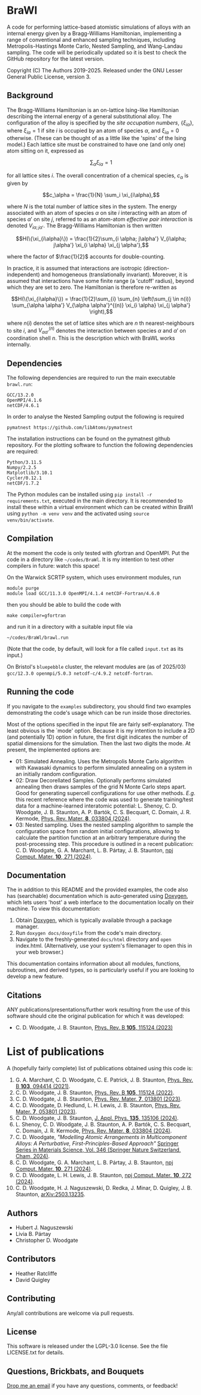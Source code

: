 # BraWl

A code for performing lattice-based atomistic simulations of alloys with an internal energy given by a Bragg-Williams Hamiltonian, implementing a range of conventional and enhanced sampling techniques, including Metropolis-Hastings Monte Carlo, Nested Sampling, and Wang-Landau sampling. The code will be periodically updated so it is best to check the GitHub repository for the latest version.

Copyright (C) The Authors 2019-2025. Released under the GNU Lesser General Public License, version 3.

## Background

The Bragg-Williams Hamiltonian is an on-lattice Ising-like Hamiltonian describing the internal energy of a general substitutional alloy. The configuration of the alloy is specified by the *site occupation numbers*, $\{\xi_{i\alpha}\}$, where $\xi_{i\alpha}=1$ if site $i$ is occupied by an atom of species $\alpha$, and $\xi_{i\alpha}=0$ otherwise. (These can be thought of as a little like the 'spins' of the Ising model.) Each lattice site must be constrained to have one (and only one) atom sitting on it, expressed as

$$\sum_\alpha \xi_{i\alpha}=1$$

for all lattice sites $i$. The overall concentration of a chemical species, $c_\alpha$ is given by

$$c_\alpha = \frac{1}{N} \sum_i \xi_{i\alpha},$$

where $N$ is the total number of lattice sites in the system. The energy associated with an atom of species $\alpha$ on site $i$ interacting with an atom of species $\alpha'$ on site $j$, referred to as an atom-atom *effective pair interaction* is denoted $V_{i\alpha; j\alpha'}$. The Bragg-Williams Hamiltonian is then written

$$H(\{\xi_{i\alpha}\}) = \frac{1}{2}\sum_{i \alpha; j\alpha'} V_{i\alpha; j\alpha'} \xi_{i \alpha} \xi_{j \alpha'},$$

where the factor of $\frac{1}{2}$ accounts for double-counting.

In practice, it is assumed that interactions are isotropic (direction-independent) and homogeneous (translationally invariant). Moreover, it is assumed that interactions have some finite range (a 'cutoff' radius), beyond which they are set to zero. The Hamiltonian is therefore re-written as

$$H(\{\xi_{i\alpha}\}) = \frac{1}{2}\sum_{i} \sum_{n} \left(\sum_{j \in n(i)} \sum_{\alpha \alpha'} V_{\alpha \alpha'}^{(n)} \xi_{i \alpha} \xi_{j \alpha'} \right),$$

where $n(i)$ denotes the set of lattice sites which are $n$ th nearest-neighbours to site $i$, and $V_{\alpha \alpha'}^{(n)}$ denotes the interaction between species $\alpha$ and $\alpha'$ on coordination shell $n$. This is the description which with BraWL works internally.

## Dependencies
The following dependencies are required to run the main executable `brawl.run`:
```
GCC/13.2.0
OpenMPI/4.1.6
netCDF/4.6.1
```
In order to analyse the Nested Sampling output the following is required
```
pymatnest https://github.com/libAtoms/pymatnest
``` 
The installation instructions can be found on the pymatnest github repository.
For the plotting software to function the following dependencies are required:
```
Python/3.11.5
Numpy/2.2.5
Matplotlib/3.10.1
Cycler/0.12.1
netCDF/1.7.2
```
The Python modules can be installed using `pip install -r requirements.txt`, executed in the main directory. It is recommended to install these within a virtual environment which can be created within BraWl using `python -m venv venv` and the activated using `source venv/bin/activate`.

## Compilation
At the moment the code is only tested with gfortran and OpenMPI. Put the code in a directory like `~/codes/BraWl`. It is my intention to test other compilers in future: watch this space!

On the Warwick SCRTP system, which uses environment modules, run
```
module purge
module load GCC/11.3.0 OpenMPI/4.1.4 netCDF-Fortran/4.6.0
```
then you should be able to build the code with
```
make compiler=gfortran
```
and run it in a directory with a suitable input file via
```
~/codes/BraWl/brawl.run
```
(Note that the code, by default, will look for a file called `input.txt` as its input.)

On Bristol's `bluepebble` cluster, the relevant modules are (as of 2025/03) `gcc/12.3.0 openmpi/5.0.3 netcdf-c/4.9.2 netcdf-fortran`.

## Running the code
If you navigate to the `examples` subdirectory, you should find two examples demonstrating the code's usage which can be run inside those directories.

Most of the options specified in the input file are fairly self-explanatory. The least obvious is the `mode' option. Because it is my intention to include a 2D (and potentially 1D) option in future, the first digit indicates the number of spatial dimensions for the simulation. Then the last two digits the mode. At present, the implemented options are:
- 01: Simulated Annealing. Uses the Metropolis Monte Carlo algorithm with Kawasaki dynamics to perform simulated annealing on a system in an initially random configuration.
- 02: Draw Decorellated Samples. Optionally performs simulated annealing then draws samples of the grid N Monte Carlo steps apart. Good for generating supercell configurations for use other methods. *E.g.* this recent reference where the code was used to generate training/test data for a machine-learned interatomic potential: L. Shenoy, C. D. Woodgate, J. B. Staunton, A. P. Bartók, C. S. Becquart, C. Domain, J. R. Kermode, [Phys. Rev. Mater. **8**, 033804 (2024)](https://doi.org/10.1103/PhysRevMaterials.8.033804).
- 03: Nested sampling. Uses the nested sampling algorithm to sample the configuration space from random initial configurations, allowing to calculate the partition function at an arbitrary temperature during the post-processing step. This procedure is outlined in a recent publication: C. D. Woodgate, G. A. Marchant, L. B. Pártay, J. B. Staunton, [npj Comput. Mater. **10**, 271 (2024)](https://doi.org/10.1038/s41524-024-01445-w).

## Documentation

The in addition to this README and the provided examples, the code also has (searchable) documentation which is auto-generated using [Doxygen](https://www.doxygen.nl), which lets users 'host' a web interface to the documentation locally on their machine. To view this documentation: 
1. Obtain [Doxygen](https://www.doxygen.nl), which is typically available through a package manager.
2. Run `doxygen docs/doxyfile` from the code's main directory.
3. Navigate to the freshly-generated `docs/html` directory and `open` index.html. (Alternatively, use your system's filemanager to open this in your web browser.)

This documentation contains information about all modules, functions, subroutines, and derived types, so is particularly useful if you are looking to develop a new feature.

## Citations
ANY publications/presentations/further work resulting from the use of this software should cite the original publication for which it was developed:
* C. D. Woodgate, J. B. Staunton, [Phys. Rev. B **105**, 115124 (2023)](https://doi.org/10.1103/PhysRevB.105.115124)

# List of publications
A (hopefully fairly complete) list of publications obtained using this code is:
1. G. A. Marchant, C. D. Woodgate, C. E. Patrick, J. B. Staunton, [Phys. Rev. B **103**, 094414 (2021)](https://doi.org/10.1103/PhysRevB.103.094414).
2. C. D. Woodgate, J. B. Staunton, [Phys. Rev. B **105**, 115124 (2022)](https://doi.org/10.1103/PhysRevB.105.115124).
3. C. D. Woodgate, J. B. Staunton, [Phys. Rev. Mater. **7**, 013801 (2023)](https://doi.org/10.1103/PhysRevMaterials.7.013801).
4. C. D. Woodgate, D. Hedlund, L. H. Lewis, J. B. Staunton, [Phys. Rev. Mater. **7**, 053801 (2023)](https://doi.org/10.1103/PhysRevMaterials.7.053801).
5. C. D. Woodgate, J. B. Staunton, [J. Appl. Phys. **135**, 135106 (2024)](https://doi.org/10.1063/5.0200862).
6. L. Shenoy, C. D. Woodgate, J. B. Staunton, A. P. Bartók, C. S. Becquart, C. Domain, J. R. Kermode, [Phys. Rev. Mater. **8**, 033804 (2024)](https://doi.org/10.1103/PhysRevMaterials.8.033804).
7. C. D. Woodgate, _"Modelling Atomic Arrangements in Multicomponent Alloys: A Perturbative, First-Principles-Based Approach"_ [Springer Series in Materials Science, Vol. 346 (Springer Nature Switzerland, Cham, 2024)](https://doi.org/10.1007/978-3-031-62021-8).
8. C. D. Woodgate, G. A. Marchant, L. B. Pártay, J. B. Staunton, [npj Comput. Mater. **10**, 271 (2024)](https://doi.org/10.1038/s41524-024-01445-w).
9. C. D. Woodgate, L. H. Lewis, J. B. Staunton, [npj Comput. Mater. **10**, 272 (2024)](https://doi.org/10.1038/s41524-024-01435-y).
10. C. D. Woodgate, H. J. Naguszewski, D. Redka, J. Minar, D. Quigley, J. B. Staunton, [arXiv:2503.13235](https://arxiv.org/abs/2503.13235).

## Authors
- Hubert J. Naguszewski
- Livia B. Pártay
- Christopher D. Woodgate

## Contributors
- Heather Ratcliffe
- David Quigley

## Contributing
Any/all contributions are welcome via pull requests. 

## License
This software is released under the LGPL-3.0 license. See the file LICENSE.txt for details.

## Questions, Brickbats, and Bouquets
[Drop me an email](mailto:christopher.woodgate@physics.org) if you have any questions, comments, or feedback!
